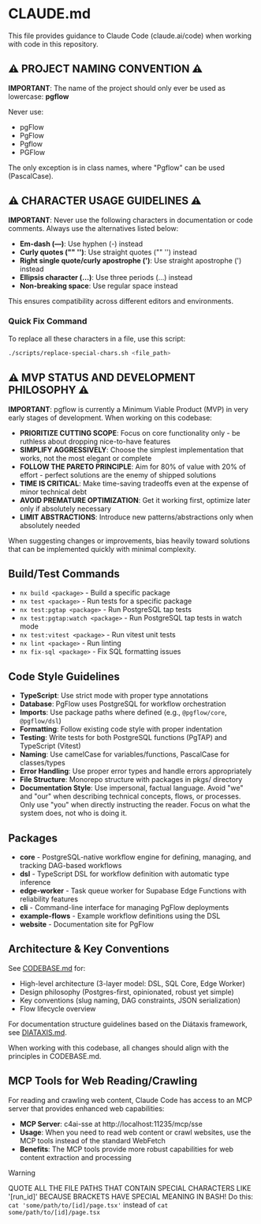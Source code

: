 # CLAUDE.md

This file provides guidance to Claude Code (claude.ai/code) when working with code in this repository.

## ⚠️ PROJECT NAMING CONVENTION ⚠️

**IMPORTANT**: The name of the project should only ever be used as lowercase: **pgflow**

Never use:

- pgFlow
- PgFlow
- Pgflow
- PGFlow

The only exception is in class names, where "Pgflow" can be used (PascalCase).

## ⚠️ CHARACTER USAGE GUIDELINES ⚠️

**IMPORTANT**: Never use the following characters in documentation or code comments. Always use the alternatives listed below:

- **Em-dash (—)**: Use hyphen (-) instead
- **Curly quotes ("" '')**: Use straight quotes ("" '') instead
- **Right single quote/curly apostrophe (')**: Use straight apostrophe (') instead
- **Ellipsis character (…)**: Use three periods (...) instead
- **Non-breaking space**: Use regular space instead

This ensures compatibility across different editors and environments.

### Quick Fix Command

To replace all these characters in a file, use this script:

```bash
./scripts/replace-special-chars.sh <file_path>
```

## ⚠️ MVP STATUS AND DEVELOPMENT PHILOSOPHY ⚠️

**IMPORTANT**: pgflow is currently a Minimum Viable Product (MVP) in very early stages of development. When working on this codebase:

- **PRIORITIZE CUTTING SCOPE**: Focus on core functionality only - be ruthless about dropping nice-to-have features
- **SIMPLIFY AGGRESSIVELY**: Choose the simplest implementation that works, not the most elegant or complete
- **FOLLOW THE PARETO PRINCIPLE**: Aim for 80% of value with 20% of effort - perfect solutions are the enemy of shipped solutions
- **TIME IS CRITICAL**: Make time-saving tradeoffs even at the expense of minor technical debt
- **AVOID PREMATURE OPTIMIZATION**: Get it working first, optimize later only if absolutely necessary
- **LIMIT ABSTRACTIONS**: Introduce new patterns/abstractions only when absolutely needed

When suggesting changes or improvements, bias heavily toward solutions that can be implemented quickly with minimal complexity.

## Build/Test Commands

- `nx build <package>` - Build a specific package
- `nx test <package>` - Run tests for a specific package
- `nx test:pgtap <package>` - Run PostgreSQL tap tests
- `nx test:pgtap:watch <package>` - Run PostgreSQL tap tests in watch mode
- `nx test:vitest <package>` - Run vitest unit tests
- `nx lint <package>` - Run linting
- `nx fix-sql <package>` - Fix SQL formatting issues

## Code Style Guidelines

- **TypeScript**: Use strict mode with proper type annotations
- **Database**: PgFlow uses PostgreSQL for workflow orchestration
- **Imports**: Use package paths where defined (e.g., `@pgflow/core`, `@pgflow/dsl`)
- **Formatting**: Follow existing code style with proper indentation
- **Testing**: Write tests for both PostgreSQL functions (PgTAP) and TypeScript (Vitest)
- **Naming**: Use camelCase for variables/functions, PascalCase for classes/types
- **Error Handling**: Use proper error types and handle errors appropriately
- **File Structure**: Monorepo structure with packages in pkgs/ directory
- **Documentation Style**: Use impersonal, factual language. Avoid "we" and "our" when describing technical concepts, flows, or processes. Only use "you" when directly instructing the reader. Focus on what the system does, not who is doing it.

## Packages

- **core** - PostgreSQL-native workflow engine for defining, managing, and tracking DAG-based workflows
- **dsl** - TypeScript DSL for workflow definition with automatic type inference
- **edge-worker** - Task queue worker for Supabase Edge Functions with reliability features
- **cli** - Command-line interface for managing PgFlow deployments
- **example-flows** - Example workflow definitions using the DSL
- **website** - Documentation site for PgFlow

## Architecture & Key Conventions

See [CODEBASE.md](./CODEBASE.md) for:

- High-level architecture (3-layer model: DSL, SQL Core, Edge Worker)
- Design philosophy (Postgres-first, opinionated, robust yet simple)
- Key conventions (slug naming, DAG constraints, JSON serialization)
- Flow lifecycle overview

For documentation structure guidelines based on the Diátaxis framework, see [DIATAXIS.md](./DIATAXIS.md).

When working with this codebase, all changes should align with the principles in CODEBASE.md.

## MCP Tools for Web Reading/Crawling

For reading and crawling web content, Claude Code has access to an MCP server that provides enhanced web capabilities:

- **MCP Server**: c4ai-sse at http://localhost:11235/mcp/sse
- **Usage**: When you need to read web content or crawl websites, use the MCP tools instead of the standard WebFetch
- **Benefits**: The MCP tools provide more robust capabilities for web content extraction and processing

> [!WARNING]
> QUOTE ALL THE FILE PATHS THAT CONTAIN SPECIAL CHARACTERS LIKE '[run_id]'
> BECAUSE BRACKETS HAVE SPECIAL MEANING IN BASH!
> Do this: `cat 'some/path/to/[id]/page.tsx'` instead of `cat some/path/to/[id]/page.tsx`
